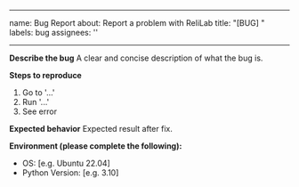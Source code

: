 
---
name: Bug Report
about: Report a problem with ReliLab
title: "[BUG] "
labels: bug
assignees: ''

---

**Describe the bug**
A clear and concise description of what the bug is.

**Steps to reproduce**
1. Go to '...'
2. Run '...'
3. See error

**Expected behavior**
Expected result after fix.

**Environment (please complete the following):**
 - OS: [e.g. Ubuntu 22.04]
 - Python Version: [e.g. 3.10]
